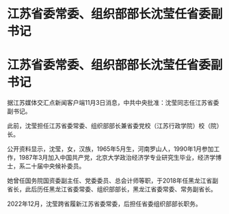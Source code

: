 # 江苏省委常委、组织部部长沈莹任省委副书记

# 江苏省委常委、组织部部长沈莹任省委副书记

据江苏媒体交汇点新闻客户端11月3日消息，中共中央批准：沈莹同志任江苏省委副书记。

此前，沈莹担任江苏省委常委、组织部部长兼省委党校（江苏行政学院）校（院）长。

公开资料显示，沈莹，女，汉族，1965年5月生，河南罗山人，1990年1月参加工作，1987年3月加入中国共产党，北京大学政治经济学专业研究生毕业，经济学博士，系二十届中央候补委员。

她曾任国务院国资委副主任、党委委员、总会计师等职，于2018年任黑龙江省副省长，此后历任黑龙江省委常委、组织部部长，黑龙江省委常委、常务副省长。

2022年12月，沈莹跨省履新江苏省委常委，后担任省委组织部部长职务。

